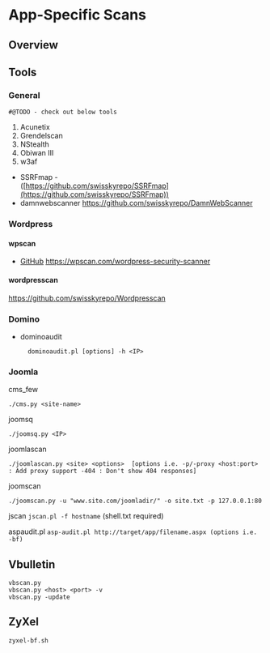 <!---------------------------------------------------------------------------------
Copyright: (c) BLS OPS LLC.
This program is free software: you can redistribute it and/or modify
it under the terms of the GNU General Public License as published by
the Free Software Foundation, version 3.
This program is distributed in the hope that it will be useful,
but WITHOUT ANY WARRANTY; without even the implied warranty of
MERCHANTABILITY or FITNESS FOR A PARTICULAR PURPOSE. See the
GNU General Public License for more details.
You should have received a copy of the GNU General Public License
along with this program. If not, see <https://www.gnu.org/licenses/>.
--------------------------------------------------------------------------------->
# App-Specific Scans
## Overview

## Tools
### General

	#@TODO - check out below tools
1. Acunetix
2. Grendelscan
3. NStealth
4. Obiwan III
5. w3af

* SSRFmap -<br />([https://github.com/swisskyrepo/SSRFmap](https://github.com/swisskyrepo/SSRFmap))
* damnwebscanner https://github.com/swisskyrepo/DamnWebScanner

### Wordpress
#### wpscan
* [GitHub](https://github.com/wpscanteam/wpscan) https://wpscan.com/wordpress-security-scanner

#### wordpresscan

https://github.com/swisskyrepo/Wordpresscan


### Domino

* dominoaudit

		dominoaudit.pl [options] -h <IP>


### Joomla

cms_few
```
./cms.py <site-name>
```
joomsq
```
./joomsq.py <IP>
```

joomlascan
```
./joomlascan.py <site> <options>  [options i.e. -p/-proxy <host:port> : Add proxy support -404 : Don't show 404 responses]
```

joomscan
```
./joomscan.py -u "www.site.com/joomladir/" -o site.txt -p 127.0.0.1:80
```

jscan
```jscan.pl -f hostname```
    (shell.txt required)

aspaudit.pl
```asp-audit.pl http://target/app/filename.aspx (options i.e. -bf)```

## Vbulletin
```
vbscan.py
vbscan.py <host> <port> -v
vbscan.py -update
```

## ZyXel
```zyxel-bf.sh```
